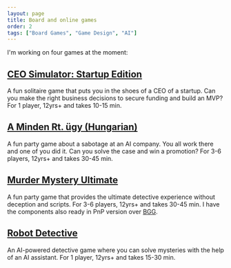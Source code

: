 ```yaml
---
layout: page
title: Board and online games
order: 2
tags: ["Board Games", "Game Design", "AI"]
---
```


I'm working on four games at the moment:

## [CEO Simulator: Startup Edition](https://ceo-simulator-test.vercel.app/)
A fun solitaire game that puts you in the shoes of a CEO of a startup. Can you make the right business decisions to secure funding and build an MVP? For 1 player, 12yrs+ and takes 10-15 min.

## [A Minden Rt. ügy (Hungarian)](amindenrtugy)
A fun party game about a sabotage at an AI company. You all work there and one of you did it. Can you solve the case and win a promotion? For 3-6 players, 12yrs+ and takes 30-45 min.

## [Murder Mystery Ultimate](murdermysteryultimate)
A fun party game that provides the ultimate detective experience without deception and scripts. For 3-6 players, 12yrs+ and takes 30-45 min. I have the components also ready in PnP version over [BGG](https://boardgamegeek.com/thread/3364734/wip-murder-mystery-ultimate).

## [Robot Detective](https://poe.com/RobotDetective)
An AI-powered detective game where you can solve mysteries with the help of an AI assistant. For 1 player, 12yrs+ and takes 15-30 min.